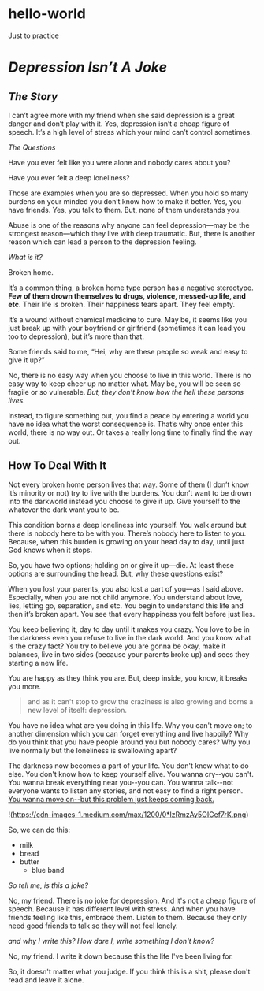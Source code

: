 # hello-world
Just to practice

#  _Depression Isn’t A Joke_

## _The Story_

I can’t agree more with my friend when she said depression is a great danger and don’t play with it. Yes, depression isn’t a cheap figure of speech. It’s a high level of stress which your mind can’t control sometimes. 

_The Questions_

Have you ever felt like you were alone and nobody cares about you?

Have you ever felt a deep loneliness?

Those are examples when you are so depressed. When you hold so many burdens on your minded you don’t know how to make it better. Yes, you have friends. Yes, you talk to them. But, none of them understands you.

Abuse is one of the reasons why anyone can feel depression—may be the strongest reason—which they live with deep traumatic. But, there is another reason which can lead a person to the depression feeling.

_What is it?_

Broken home. 

It’s a common thing, a broken home type person has a negative stereotype. **Few of them drown themselves to drugs, violence, messed-up life, and etc**. Their life is broken. Their happiness tears apart. They feel empty. 

It’s a wound without chemical medicine to cure. May be, it seems like you just break up with your boyfriend or girlfriend (sometimes it can lead you too to depression), but it’s more than that.

Some friends said to me, “Hei, why are these people so weak and easy to give it up?”

No, there is no easy way when you choose to live in this world. There is no easy way to keep cheer up no matter what. May be, you will be seen so fragile or so vulnerable. _But, they don’t know how the hell these persons lives_. 

Instead, to figure something out, you find a peace by entering a world you have no idea what the worst consequence is. That’s why once enter this world, there is no way out. Or takes a really long time to finally find the way out. 

## How To Deal With It

Not every broken home person lives that way. Some of them (I don’t know it’s minority or not) try to live with the burdens. You don’t want to be drown into the darkworld instead you choose to give it up. Give yourself to the whatever the dark want you to be. 

This condition borns a deep loneliness into yourself. You walk around but there is nobody here to be with you. There’s nobody here to listen to you.  Because, when this burden is growing on your head day to day, until just God knows when it stops.

So, you have two options; holding on  or give it up—die. At least these options are surrounding the head. But, why these questions exist?

When you lost your parents, you also lost a part of you—as I said above. Especially, when you are not child anymore. You understand about love, lies, letting go, separation, and etc. You begin to understand this life and then it’s broken apart. You see that every happiness you felt before just lies.

You keep believing it, day to day until it makes you crazy. You love to be in the darkness even you refuse to live in the dark world. And you know what is the crazy fact? You try to believe you are gonna be okay, make it balances, live in two sides (because your parents broke up) and sees they starting a new life.

You are happy as they think you are. But, deep inside, you know, it breaks you more. 

> and as it can't stop to grow the craziness is also growing and borns a new level of itself: depression.

You have no idea what are you doing in this life. Why you can't move on; to another dimension which you can forget everything and live happily? Why do you think that you have people around you but nobody cares? Why you live normally but the loneliness is swallowing apart?

The darkness now becomes a part of your life. You don't know what to do else. You don't know how to keep yourself alive.  You wanna cry--you can't. You wanna break everything near you--you can. You wanna talk--not everyone wants to listen any stories, and not easy to find a right person. [You wanna move on--but this problem just keeps coming back.](https://medium.com/@narandzhaf)

!(https://cdn-images-1.medium.com/max/1200/0*lzRmzAy5OICef7rK.png)

So, we can do this:
* milk
* bread
* butter
  * blue band
  
_So tell me, is this a joke?_

No, my friend. There is no joke for depression. And it's not a cheap figure of speech. Because it has different level with stress. And when you have friends feeling like this, embrace them. Listen to them. Because they only need good friends to talk so they will not feel lonely.

_and why I write this? How dare I, write something I don't know?_

No, my friend. I write it down because this the life I've been living for. 

So, it doesn't matter what you judge. If you think this is a shit, please don't read and leave it alone. 
